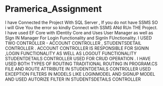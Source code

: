 # Pramerica_Assignment
I have Connected the Project With SQL Server , If you do not have SSMS SO i will Give You the error so kindly Connect with SSMS ANd RUn THE Project.
I have used EF Core with IDentity Core and Uses User Manager as well as SIgn IN Manager For Login Functionality and SignIn FUnctionality.
I USED TWO CONTROLLER - ACCOUNT CONTROLLER , STUDENTSDETAIL CONTROLLER .
ACCOUNT CONTROLLER IS RESPONSIBLE FOR SIGNIN ,LOGIN FUNCTIONALITY AS WELL AS LOGOUT FUNCTIONALITY
STUDENTDETAILS CONTROLLER USED FOR CRUD OPERATION .
I HAVE USED BOTH TYPES OF ROUTING TRADITIONAL ROUTING IN PROGRAM.CS FILE AND ROUTE ATTRIBUTE IN STUDENTDETAILS CONTROLLER
USED EXCEPTION FILTERS IN MODELS LIKE LOGINMODEL AND SIGNUP MODEL AND USED AUTORIZE FILTER IN STUDENTSDETAILS CONTROLLER
